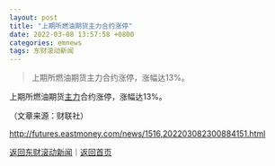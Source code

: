 ```yaml
---
layout: post
title: "上期所燃油期货主力合约涨停"
date: 2022-03-08 13:57:58 +0800
categories: emnews
tags: 东财滚动新闻
---
```

> 上期所燃油期货主力合约涨停，涨幅达13%。

<p>上期所燃油期货<span id="Info.3291"><a href="http://data.eastmoney.com/zlsj/" class="infokey">主力</a></span>合约涨停，涨幅达13%。</p><p class="em_media">（文章来源：财联社）</p>

<http://futures.eastmoney.com/news/1516,202203082300884151.html>

[返回东财滚动新闻](//finews.withounder.com/emnews/)｜[返回首页](//finews.withounder.com/)